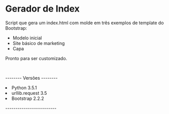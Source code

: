 # Gerador de Index

<p>Script que gera um index.html com molde em três exemplos de template do Bootstrap:</p>
<ul>
  <li> Modelo inicial </li>
  <li> Site básico de marketing </li>
  <li> Capa </li>
</ul>

<p>Pronto para ser customizado.</p>

</br>

<p>-------- Versões --------</p>
<li> Python            3.5.1 </li>
<li> urllib.request    3.5 </li>
<li> Bootstrap         2.2.2 </li>
<p>-------------------------</p>


